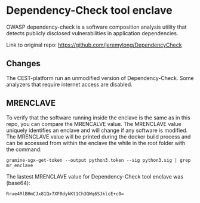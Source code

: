 # Dependency-Check tool enclave
OWASP dependency-check is a software composition analysis utility that detects publicly disclosed vulnerabilities in application dependencies.

Link to original repo: https://github.com/jeremylong/DependencyCheck

## Changes
The CEST-platform run an unmodified version of Dependency-Check. Some analyzers that require internet access are disabled. 

## MRENCLAVE
To verify that the software running inside the enclave is the same as in this repo, you can compare the MRENCALVE value. The MRENCLAVE value uniquely identifies an enclave and will change if any software is modified. The MRENCLAVE value will be printed during the docker build process and can be accessed from within the enclave the while in the root folder with the command:
```console
gramine-sgx-get-token --output python3.token --sig python3.sig | grep mr_enclave
```
The lastest MRENCLAVE value for Dependency-Check tool enclave was (base64): 
```
Rrue4RlBHmCJx81Qx7XF0dykKt1Ch3QWq6SJklcE+c0=
```
